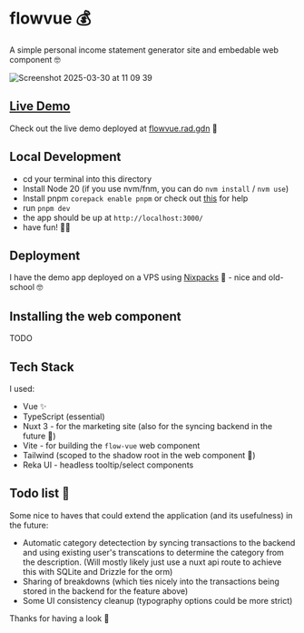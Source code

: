 # flowvue 💰

A simple personal income statement generator site and embedable web component 🤓

![Screenshot 2025-03-30 at 11 09 39](https://github.com/user-attachments/assets/ae160144-96d9-40cd-974a-18e317cb4352)


## [Live Demo](https://flowvue.rad.gdn/)

Check out the live demo deployed at [flowvue.rad.gdn](https://flowvue.rad.gdn/) 🚀

## Local Development

- cd your terminal into this directory
- Install Node 20 (if you use nvm/fnm, you can do `nvm install` / `nvm use`)
- Install pnpm `corepack enable pnpm` or check out [this](https://pnpm.io/installation) for help
- run `pnpm dev`
- the app should be up at `http://localhost:3000/`
- have fun! 🧑‍🍳

## Deployment

I have the demo app deployed on a VPS using [Nixpacks](https://nixpacks.com/docs/getting-started) 👏 - nice and old-school 🤓

## Installing the web component 

TODO

## Tech Stack

I used:

- Vue ✨
- TypeScript (essential)
- Nuxt 3 - for the marketing site (also for the syncing backend in the future 👀)
- Vite - for building the `flow-vue` web component 
- Tailwind (scoped to the shadow root in the web component 🤯)
- Reka UI - headless tooltip/select components 

## Todo list 📝

Some nice to haves that could extend the application (and its usefulness) in the future:

- Automatic category detectection by syncing transactions to the backend and using existing user's transcations to determine the category from the description. (Will mostly likely just use a nuxt api route to achieve this with SQLite and Drizzle for the orm)
- Sharing of breakdowns (which ties nicely into the transactions being stored in the backend for the feature above)
- Some UI consistency cleanup (typography options could be more strict)

Thanks for having a look 👏
